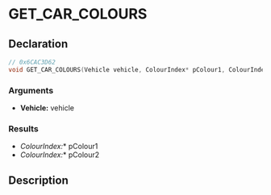 # GET_CAR_COLOURS

## Declaration
```cpp
// 0x6CAC3D62
void GET_CAR_COLOURS(Vehicle vehicle, ColourIndex* pColour1, ColourIndex* pColour2);
```

### Arguments
- **Vehicle:** vehicle

### Results
- **ColourIndex*:** pColour1
- **ColourIndex*:** pColour2

## Description
